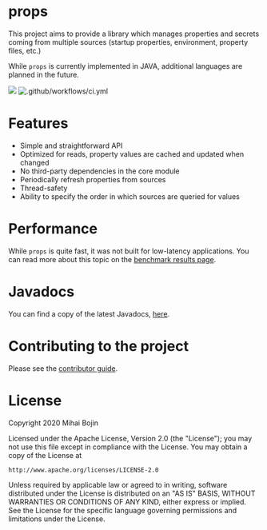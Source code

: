 # props

This project aims to provide a library which manages properties and secrets coming from
multiple sources (startup properties, environment, property files, etc.)

While `props` is currently implemented in JAVA, additional languages are planned in the future.

![](https://github.com/MihaiBojin/props/workflows/Deploy%20to%20Maven%20Central/badge.svg)
![.github/workflows/ci.yml](https://github.com/MihaiBojin/props/workflows/.github/workflows/ci.yml/badge.svg?branch=master&event=push)

# Features

- Simple and straightforward API
- Optimized for reads, property values are cached and updated when changed
- No third-party dependencies in the core module
- Periodically refresh properties from sources
- Thread-safety
- Ability to specify the order in which sources are queried for values


# Performance

While `props` is quite fast, it was not built for low-latency applications.
You can read more about this topic on the [benchmark results page](java/benchmark/README.md). 


# Javadocs

You can find a copy of the latest Javadocs, [here](https://props.mihaibojin.com/javadoc/).


# Contributing to the project

Please see the [contributor guide](./CONTRIBUTING.md).


# License

Copyright 2020 Mihai Bojin

Licensed under the Apache License, Version 2.0 (the "License");
you may not use this file except in compliance with the License.
You may obtain a copy of the License at

    http://www.apache.org/licenses/LICENSE-2.0

Unless required by applicable law or agreed to in writing, software
distributed under the License is distributed on an "AS IS" BASIS,
WITHOUT WARRANTIES OR CONDITIONS OF ANY KIND, either express or implied.
See the License for the specific language governing permissions and
limitations under the License.
